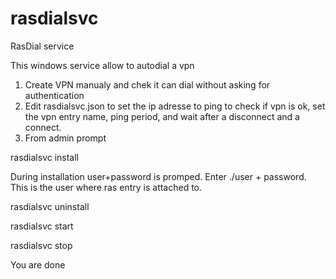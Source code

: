 # rasdialsvc
RasDial service

This windows service allow to autodial a vpn

1) Create VPN manualy and chek it can dial without asking for authentication
2) Edit rasdialsvc.json to set the ip adresse to ping to check if vpn is ok, set the vpn entry name, ping period, and wait after a disconnect and a connect.
3) From admin prompt

rasdialsvc install

During installation user+password is promped. Enter ./user + password. This is the user where ras entry is attached to.

rasdialsvc uninstall

rasdialsvc start

rasdialsvc stop


You are done
